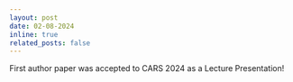 ```yaml
---
layout: post
date: 02-08-2024
inline: true
related_posts: false
---
```


First author paper was accepted to CARS 2024 as a Lecture Presentation!
